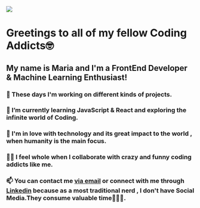 <!DOCTYPE html>
<html lang="en">
  <head>
    <meta charset="UTF-8" />
    <meta name="viewport" content="width=device-width, initial-scale=1.0" />
   
    
  </head>
  <body>
    <div class="container" >
      <img src="https://images-wixmp-ed30a86b8c4ca887773594c2.wixmp.com/f/d6ca7751-3c65-4782-8a96-53cc21a7af6a/d47x2d7-0f535a06-0c7e-4ed0-9ca8-d2d999e9d04b.jpg?token=eyJ0eXAiOiJKV1QiLCJhbGciOiJIUzI1NiJ9.eyJzdWIiOiJ1cm46YXBwOiIsImlzcyI6InVybjphcHA6Iiwib2JqIjpbW3sicGF0aCI6IlwvZlwvZDZjYTc3NTEtM2M2NS00NzgyLThhOTYtNTNjYzIxYTdhZjZhXC9kNDd4MmQ3LTBmNTM1YTA2LTBjN2UtNGVkMC05Y2E4LWQyZDk5OWU5ZDA0Yi5qcGcifV1dLCJhdWQiOlsidXJuOnNlcnZpY2U6ZmlsZS5kb3dubG9hZCJdfQ.vxLhL9Tz9Tz1oJqteuO18Q7Qlq99TGAGNEMtNJzEgXU">
      <h1>Greetings to all of my fellow Coding Addicts🤓</h1>
      <h2>
        My name is Maria and I'm a FrontEnd Developer & Machine Learning Enthusiast!
      </h2>
      <h3>🔭 These days I'm working on different kinds of projects.</h3>
      <h3>
        🌱 I’m currently learning JavaScript & React and exploring the
        infinite world of Coding.
      </h3>
      <h3>
        💞 I'm in love with technology and its great impact to the world , when
        humanity is the main focus.
      </h3>
      <h3>
        👯‍♀️ I feel whole when I collaborate with crazy and funny coding addicts
        like me.
      </h3>
      <h3>
        📫 You can contact me
        <a href="mailto:mbarkouzou@gmail.com"> via email</a> or connect with me through <a href="https://www.linkedin.com/in/maria-barkouzou-b39810201/?originalSubdomain=gr" >Linkedin</a> because as a most
        traditional nerd , I don't have Social Media.They consume valuable
        time🙈🙉🙊.
      </h3>
    </div>
  </body>
</html>

